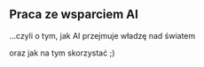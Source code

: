 ## Praca ze wsparciem AI

...czyli o tym, jak AI przejmuje władzę nad światem
<!-- .element: class="fragment fade-in" -->

oraz jak na tym skorzystać ;)
<!-- .element: class="fragment fade-in" -->
